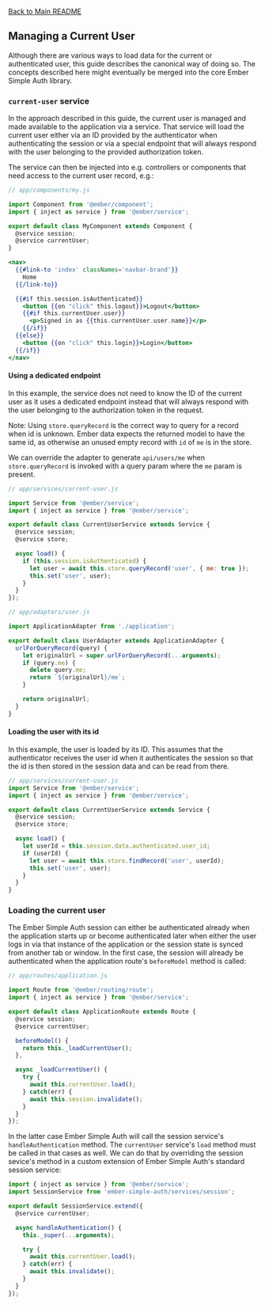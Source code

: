 [Back to Main README](../README.md)

## Managing a Current User

Although there are various ways to load data for the current or authenticated
user, this guide describes the canonical way of doing so. The concepts
described here might eventually be merged into the core Ember Simple Auth
library.

### `current-user` service

In the approach described in this guide, the current user is managed and made
available to the application via a service. That service will load the current
user either via an ID provided by the authenticator when authenticating the
session or via a special endpoint that will always respond with the user
belonging to the provided authorization token.

The service can then be injected into e.g. controllers or components that need
access to the current user record, e.g.:

```js
// app/components/my.js

import Component from '@ember/component';
import { inject as service } from '@ember/service';

export default class MyComponent extends Component {
  @service session;
  @service currentUser;
}
```

```hbs
<nav>
  {{#link-to 'index' classNames='navbar-brand'}}
    Home
  {{/link-to}}

  {{#if this.session.isAuthenticated}}
    <button {{on "click" this.logout}}>Logout</button>
    {{#if this.currentUser.user}}
      <p>Signed in as {{this.currentUser.user.name}}</p>
    {{/if}}
  {{else}}
    <button {{on "click" this.login}}>Login</button>
  {{/if}}
</nav>
```

#### Using a dedicated endpoint

In this example, the service does not need to know the ID of the current user
as it uses a dedicated endpoint instead that will always respond with the user
belonging to the authorization token in the request.

Note: Using `store.queryRecord` is the correct way to query for a record when id is
unknown. Ember data expects the returned model to have the same id, as otherwise an
unused empty record with `id` of `me` is in the store.

We can override the adapter to generate `api/users/me` when `store.queryRecord` is
invoked with a query param where the `me` param is present.

```js
// app/services/current-user.js

import Service from '@ember/service';
import { inject as service } from '@ember/service';

export default class CurrentUserService extends Service {
  @service session;
  @service store;

  async load() {
    if (this.session.isAuthenticated) {
      let user = await this.store.queryRecord('user', { me: true });
      this.set('user', user);
    }
  }
});

// app/adapters/user.js

import ApplicationAdapter from './application';

export default class UserAdapter extends ApplicationAdapter {
  urlForQueryRecord(query) {
    let originalUrl = super.urlForQueryRecord(...arguments);
    if (query.me) {
      delete query.me;
      return `${originalUrl}/me`;
    }

    return originalUrl;
  }
}
```

#### Loading the user with its id

In this example, the user is loaded by its ID. This assumes that the
authenticator receives the user id when it authenticates the session so that
the id is then stored in the session data and can be read from there.

```js
// app/services/current-user.js
import Service from '@ember/service';
import { inject as service } from '@ember/service';

export default class CurrentUserService extends Service {
  @service session;
  @service store;

  async load() {
    let userId = this.session.data.authenticated.user_id;
    if (userId) {
      let user = await this.store.findRecord('user', userId);
      this.set('user', user);
    }
  }
}
```

### Loading the current user

The Ember Simple Auth session can either be authenticated already when the
application starts up or become authenticated later when either the user logs
in via that instance of the application or the session state is synced from
another tab or window. In the first case, the session will already be
authenticated when the application route's `beforeModel` method is called:

```js
// app/routes/application.js

import Route from '@ember/routing/route';
import { inject as service } from '@ember/service';

export default class ApplicationRoute extends Route {
  @service session;
  @service currentUser;

  beforeModel() {
    return this._loadCurrentUser();
  },

  async _loadCurrentUser() {
    try {
      await this.currentUser.load();
    } catch(err) {
      await this.session.invalidate();
    }
  }
});
```

In the latter case Ember Simple Auth will call the session service's
`handleAuthentication` method. The `currentUser` service's `load` method must
be called in that cases as well. We can do that by overriding the session
sevice's method in a custom extension of Ember Simple Auth's standard session
service:

```js
import { inject as service } from '@ember/service';
import SessionService from 'ember-simple-auth/services/session';

export default SessionService.extend({
  @service currentUser;

  async handleAuthentication() {
    this._super(...arguments);

    try {
      await this.currentUser.load();
    } catch(err) {
      await this.invalidate();
    }
  }
});
```
